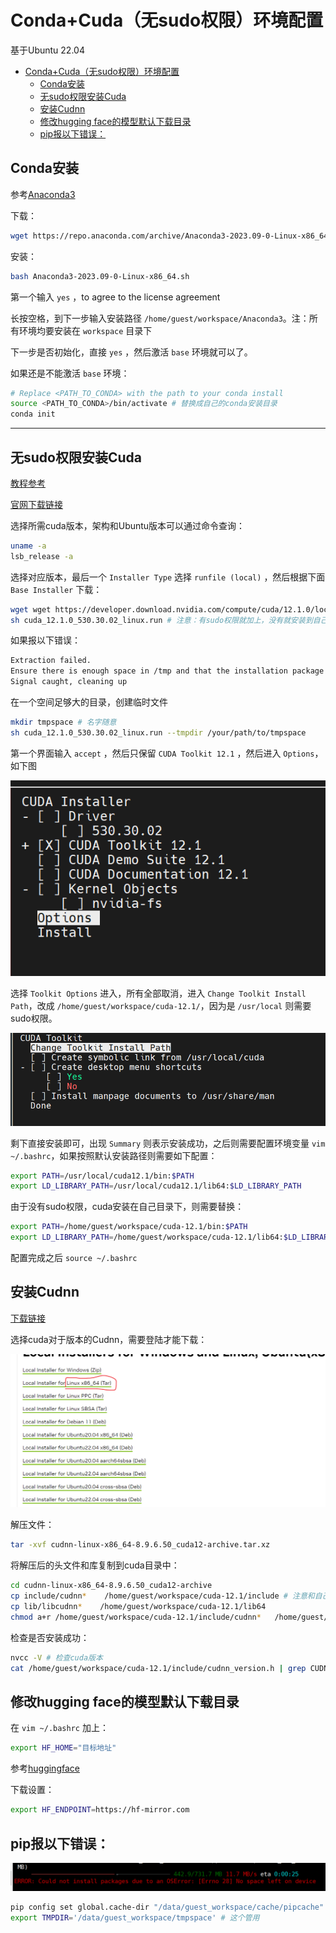 # Conda+Cuda（无sudo权限）环境配置
基于Ubuntu 22.04
- [Conda+Cuda（无sudo权限）环境配置](#condacuda无sudo权限环境配置)
  - [Conda安装](#conda安装)
  - [无sudo权限安装Cuda](#无sudo权限安装cuda)
  - [安装Cudnn](#安装cudnn)
  - [修改hugging face的模型默认下载目录](#修改hugging-face的模型默认下载目录)
  - [pip报以下错误：](#pip报以下错误)
## Conda安装
参考[Anaconda3](https://docs.anaconda.com/anaconda/install/linux/)

下载：
```bash
wget https://repo.anaconda.com/archive/Anaconda3-2023.09-0-Linux-x86_64.sh
```
安装：
```bash
bash Anaconda3-2023.09-0-Linux-x86_64.sh
```
第一个输入 `yes` ，to agree to the license agreement

长按空格，到下一步输入安装路径 `/home/guest/workspace/Anaconda3`。注：所有环境均要安装在 `workspace` 目录下

下一步是否初始化，直接 `yes` ，然后激活 `base` 环境就可以了。

如果还是不能激活 `base` 环境：
```bash
# Replace <PATH_TO_CONDA> with the path to your conda install
source <PATH_TO_CONDA>/bin/activate # 替换成自己的conda安装目录
conda init
```
 
---

## 无sudo权限安装Cuda
[教程参考](https://zhuanlan.zhihu.com/p/701577195) 

[官网下载链接](https://developer.nvidia.com/cuda-toolkit-archive)

选择所需cuda版本，架构和Ubuntu版本可以通过命令查询：
```bash
uname -a 
lsb_release -a
```
选择对应版本，最后一个 `Installer Type` 选择 `runfile (local)` ，然后根据下面 `Base Installer` 下载：
```bash
wget wget https://developer.download.nvidia.com/compute/cuda/12.1.0/local_installers/cuda_12.1.0_530.30.02_linux.run # 这里以12.1版本为例
sh cuda_12.1.0_530.30.02_linux.run # 注意：有sudo权限就加上，没有就安装到自己目录下
```
如果报以下错误：
```bash
Extraction failed.
Ensure there is enough space in /tmp and that the installation package is not corrupt
Signal caught, cleaning up
```
在一个空间足够大的目录，创建临时文件
```bash
mkdir tmpspace # 名字随意
sh cuda_12.1.0_530.30.02_linux.run --tmpdir /your/path/to/tmpspace
```
第一个界面输入 `accept` ，然后只保留 `CUDA Toolkit 12.1` ，然后进入 `Options`，如下图

![](img/Snipaste_2024-07-12_01-57-25.png)

选择 `Toolkit Options` 进入，所有全部取消，进入 `Change Toolkit Install Path`，改成 `/home/guest/workspace/cuda-12.1/`，因为是 `/usr/local` 则需要sudo权限。

![](img/Snipaste_2024-07-12_02-02-26.png)

剩下直接安装即可，出现 `Summary` 则表示安装成功，之后则需要配置环境变量 `vim ~/.bashrc`，如果按照默认安装路径则需要如下配置：
```bash
export PATH=/usr/local/cuda12.1/bin:$PATH
export LD_LIBRARY_PATH=/usr/local/cuda12.1/lib64:$LD_LIBRARY_PATH
```
由于没有sudo权限，cuda安装在自己目录下，则需要替换：
```bash
export PATH=/home/guest/workspace/cuda-12.1/bin:$PATH
export LD_LIBRARY_PATH=/home/guest/workspace/cuda-12.1/lib64:$LD_LIBRARY_PATH
```
配置完成之后 `source ~/.bashrc`

## 安装Cudnn
[下载链接](https://developer.nvidia.com/rdp/cudnn-archive#a-collapse805-111)

选择cuda对于版本的Cudnn，需要登陆才能下载：

![](img/Snipaste_2024-07-12_02-17-31.png)

解压文件：
```bash
tar -xvf cudnn-linux-x86_64-8.9.6.50_cuda12-archive.tar.xz
```

将解压后的头文件和库复制到cuda目录中：

```bash
cd cudnn-linux-x86_64-8.9.6.50_cuda12-archive
cp include/cudnn*    /home/guest/workspace/cuda-12.1/include # 注意和自己cuda路径对应
cp lib/libcudnn*    /home/guest/workspace/cuda-12.1/lib64 
chmod a+r /home/guest/workspace/cuda-12.1/include/cudnn*   /home/guest/workspace/cuda-12.1/lib64/libcudnn*
```

检查是否安装成功：
```bash
nvcc -V # 检查cuda版本
cat /home/guest/workspace/cuda-12.1/include/cudnn_version.h | grep CUDNN_MAJOR -A 2 # 检查Cudnn版本
```

## 修改hugging face的模型默认下载目录
在 `vim ~/.bashrc` 加上：
```bash
export HF_HOME="目标地址"
```
参考[huggingface](https://huggingface.co/docs/huggingface_hub/package_reference/environment_variables)

下载设置：
```bash
export HF_ENDPOINT=https://hf-mirror.com
```

## pip报以下错误：

![](img/微信图片_20240716193324.png)

```bash
pip config set global.cache-dir "/data/guest_workspace/cache/pipcache" # 这个不确定管用
export TMPDIR='/data/guest_workspace/tmpspace' # 这个管用
```

